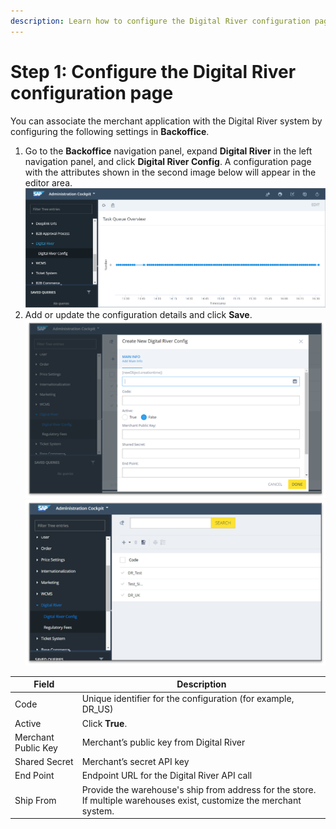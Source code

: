 ```yaml
---
description: Learn how to configure the Digital River configuration page.
---
```


# Step 1: Configure the Digital River configuration page

You can associate the merchant application with the Digital River system by configuring the following settings in **Backoffice**.&#x20;

1. Go to the **Backoffice** navigation panel, expand **Digital River** in the left navigation panel, and click **Digital River Config**. A configuration page with the attributes shown in the second image below will appear in the editor area. \
   ![](<../.gitbook/assets/Configuration page (1).png>)&#x20;
2. Add or update the configuration details and click **Save**. \
   ![](<../.gitbook/assets/Config 2 (1).png>)  \
   ![](<../.gitbook/assets/Config 3 (1).png>)&#x20;

| Field               | Description                                                                                                           |
| ------------------- | --------------------------------------------------------------------------------------------------------------------- |
| Code                | Unique identifier for the configuration (for example, DR\_US)                                                         |
| Active              | Click **True**.                                                                                                       |
| Merchant Public Key | Merchant’s public key from Digital River                                                                              |
| Shared Secret       | Merchant’s secret API key                                                                                             |
| End Point           | Endpoint URL for the Digital River API call                                                                           |
| Ship From           | Provide the warehouse's ship from address for the store. If multiple warehouses exist, customize the merchant system. |

